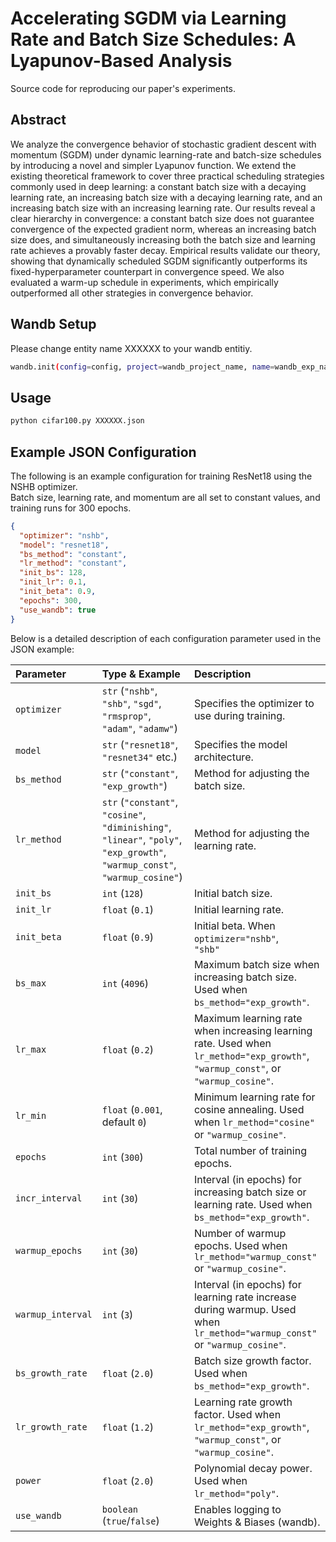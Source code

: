 # Accelerating SGDM via Learning Rate and Batch Size Schedules: A Lyapunov-Based Analysis
Source code for reproducing our paper's experiments.

## Abstract
We analyze the convergence behavior of stochastic gradient descent with momentum (SGDM) under dynamic learning-rate and batch-size schedules by introducing a novel and simpler Lyapunov function. We extend the existing theoretical framework to cover three practical scheduling strategies commonly used in deep learning: a constant batch size with a decaying learning rate, an increasing batch size with a decaying learning rate, and an increasing batch size with an increasing learning rate. Our results reveal a clear hierarchy in convergence: a constant batch size does not guarantee convergence of the expected gradient norm, whereas an increasing batch size does, and simultaneously increasing both the batch size and learning rate achieves a provably faster decay. Empirical results validate our theory, showing that dynamically scheduled SGDM significantly outperforms its fixed-hyperparameter counterpart in convergence speed. We also evaluated a warm-up schedule in experiments, which empirically outperformed all other strategies in convergence behavior.

## Wandb Setup
Please change entity name XXXXXX to your wandb entitiy.
```bash
wandb.init(config=config, project=wandb_project_name, name=wandb_exp_name, entity="XXXXXX")
```

## Usage
```bash
python cifar100.py XXXXXX.json
```

## Example JSON Configuration

The following is an example configuration for training ResNet18 using the NSHB optimizer.  
Batch size, learning rate, and momentum are all set to constant values, and training runs for 300 epochs.

```json
{
  "optimizer": "nshb",
  "model": "resnet18",
  "bs_method": "constant",
  "lr_method": "constant",
  "init_bs": 128,
  "init_lr": 0.1,
  "init_beta": 0.9,
  "epochs": 300,
  "use_wandb": true
}
```

Below is a detailed description of each configuration parameter used in the JSON example:

| Parameter | Type & Example | Description |
| :- | :- | :- |
| `optimizer` | `str` (`"nshb"`, `"shb"`, `"sgd"`, `"rmsprop"`, `"adam"`, `"adamw"`) | Specifies the optimizer to use during training. |
| `model` | `str` (`"resnet18"`, `"resnet34"` etc.) | Specifies the model architecture. |
| `bs_method` | `str` (`"constant"`, `"exp_growth"`) | Method for adjusting the batch size. |
| `lr_method` | `str` (`"constant"`, `"cosine"`, `"diminishing"`,<br>`"linear"`, `"poly"`, `"exp_growth"`,<br>`"warmup_const"`, `"warmup_cosine"`) | Method for adjusting the learning rate. |
| `init_bs` | `int` (`128`) | Initial batch size. |
| `init_lr` | `float` (`0.1`) | Initial learning rate. |
| `init_beta` | `float` (`0.9`) | Initial beta. When `optimizer="nshb"`,<br>`"shb"` |
| `bs_max` | `int` (`4096`) | Maximum batch size when increasing batch size. Used when `bs_method="exp_growth"`. |
| `lr_max` | `float` (`0.2`) | Maximum learning rate when increasing learning rate. Used when `lr_method="exp_growth"`,<br>`"warmup_const"`, or `"warmup_cosine"`. |
| `lr_min` | `float` (`0.001`, default `0`) | Minimum learning rate for cosine annealing. Used when `lr_method="cosine"` or `"warmup_cosine"`. |
| `epochs` | `int` (`300`) | Total number of training epochs. |
| `incr_interval` | `int` (`30`) | Interval (in epochs) for increasing batch size or learning rate. Used when `bs_method="exp_growth"`. |
| `warmup_epochs` | `int` (`30`) | Number of warmup epochs. Used when `lr_method="warmup_const"` or `"warmup_cosine"`. |
| `warmup_interval` | `int` (`3`) | Interval (in epochs) for learning rate increase during warmup. Used when `lr_method="warmup_const"` or `"warmup_cosine"`. |
| `bs_growth_rate` | `float` (`2.0`) | Batch size growth factor. Used when `bs_method="exp_growth"`. |
| `lr_growth_rate` | `float` (`1.2`) | Learning rate growth factor. Used when `lr_method="exp_growth"`, `"warmup_const"`, or `"warmup_cosine"`. |
| `power` | `float` (`2.0`) | Polynomial decay power. Used when `lr_method="poly"`. |
| `use_wandb` | `boolean` (`true`/`false`) | Enables logging to Weights & Biases (wandb). |

